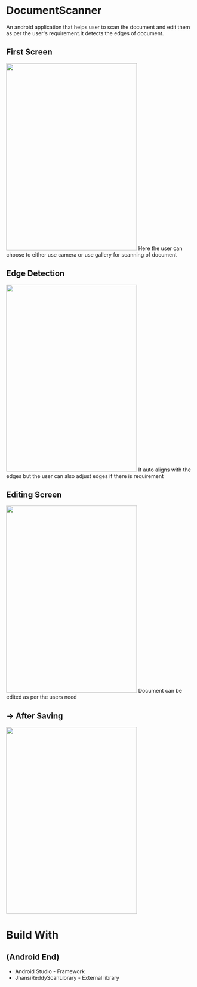 # DocumentScanner
An android application that helps user to scan the document and edit them as per the user's requirement.It detects the edges of document.

## First Screen

<img src="https://user-images.githubusercontent.com/45970605/58739039-edd00480-8425-11e9-8561-186968f0f8bb.jpg" height="500" width="350">
Here the user can choose to either use camera or use gallery for scanning of document

## Edge Detection
<img src="https://user-images.githubusercontent.com/45970605/58739469-f1648b00-8427-11e9-8032-2923ff64ed40.jpg" height="500" width="350">
It auto aligns with the edges but the user can also adjust edges if there is requirement

## Editing Screen
<img src="https://user-images.githubusercontent.com/45970605/58739532-502a0480-8428-11e9-817d-1a6b5d6028a9.jpg" height="500" width="350">
Document can be edited as per the users need

## -> After Saving
<img src="https://user-images.githubusercontent.com/45970605/58739613-d8100e80-8428-11e9-899f-216b55600dde.jpg" height="500" width="350">

# Build With
## (Android End)
* Android Studio - Framework
* JhansiReddyScanLibrary - External library
